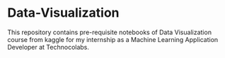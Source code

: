 # Data-Visualization
This repository contains pre-requisite notebooks of Data Visualization course from kaggle for my internship as a Machine Learning Application Developer at Technocolabs.
